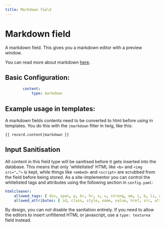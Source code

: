 ```yaml
---
title: Markdown field
---
```

Markdown field
==============

A markdown field. This gives you a markdown editor with a preview window.

You can read more about markdown [here](http://daringfireball.net/projects/markdown/).

## Basic Configuration:

```yaml
        content:
            type: markdown
```

## Example usage in templates:

A markdown fields contents need to be converted to html before using in
templates. You do this with the `|markdown` filter in twig, like this:

```twig
{{ record.content|markdown }}
```

## Input Sanitisation

All content in this field type will be sanitised before it gets inserted into
the database. This means that only 'whitelisted' HTML like `<b>` and
`<img src="…">` is kept, while things like `<embed>` and `<script>` are scrubbed
from the field before being stored. As a site-implementor you can control the
whitelisted tags and attributes using the following section in `config.yaml`:

```yaml
htmlcleaner:
    allowed_tags: [ div, span, p, br, hr, s, u, strong, em, i, b, li, ul, ol, …, … ]
    allowed_attributes: [ id, class, style, name, value, href, src, alt, title, …, … ]
```

By design, you can _not_ disable the sanitation entirely. If you need to allow
the editors to insert unfiltered HTML or javascript, use a `type: textarea`
field instead.
